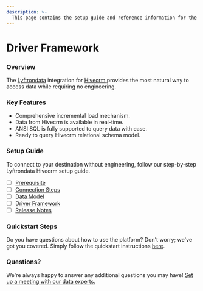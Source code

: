 ```yaml
---
description: >-
  This page contains the setup guide and reference information for the Hivecrm source connector.
---
```


# Driver Framework

### Overview

The [Lyftrondata](https://www.lyftrondata.com/) integration for [Hivecrm](None)[ ](https://www.lyftrondata.com/integration/hivecrm/)provides the most natural way to access data while requiring no engineering.

### Key Features

* Comprehensive incremental load mechanism.
* Data from Hivecrm is available in real-time.&#x20;
* ANSI SQL is fully supported to query data with ease.
* Ready to query Hivecrm relational schema model.

### Setup Guide

To connect to your destination without engineering, follow our step-by-step Lyftrondata Hivecrm setup guide.

* [ ] [Prerequisite](../../business-analytics/hivecrm/prerequisite.md)
* [ ] [Connection Steps](../../business-analytics/hivecrm/connection-steps.md)
* [ ] [Data Model](../../business-analytics/hivecrm/data-model/)
* [ ] [Driver Framework](../../business-analytics/hivecrm/driver-framework/)
* [ ] [Release Notes](../../business-analytics/hivecrm/release-notes.md)

### Quickstart Steps

Do you have questions about how to use the platform? Don't worry; we've got you covered. Simply follow the quickstart instructions [here](../../../quickstart-steps.md).

### Questions? <a href="#questions" id="questions"></a>

We're always happy to answer any additional questions you may have! [Set up a meeting with our data experts.](https://www.lyftrondata.com/book-a-meeting/)


